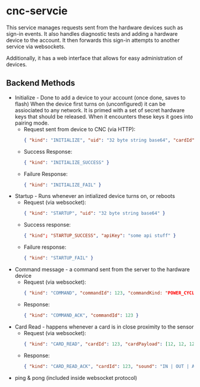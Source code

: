 # cnc-servcie

This service manages requests sent from the hardware devices such as sign-in events.
It also handles diagnostic tests and adding a hardware device to the account.
It then forwards this sign-in attempts to another service via websockets.

Additionally, it has a web interface that allows for easy administration of devices.


## Backend Methods

* Initialize - Done to add a device to your account (once done, saves to flash)
  When the device first turns on (unconfigured) it can be assiociated to any network.
  It is primed with a set of secret hardware keys that should be released.
  When it encounters these keys it goes into pairing mode.
  * Request sent from device to CNC (via HTTP):
    ```json
    { "kind": "INITIALIZE", "uid": "32 byte string base64", "cardId": "32 byte string" }
    ```
  * Success Response:
    ```json
    { "kind": "INITIALIZE_SUCCESS" }
    ```
  * Failure Response:
    ```json
    { "kind": "INITIALIZE_FAIL" }
    ```
* Startup - Runs whenever an intialized device turns on, or reboots
  * Request (via websocket):
    ```json
    { "kind": "STARTUP", "uid": "32 byte string base64" }
    ```
  * Success response:
    ```json
    { "kind"; "STARTUP_SUCCESS", "apiKey": "some api stuff" }
    ```
  * Failure response:
    ```json
    { "kind": "STARTUP_FAIL" }
    ```
* Command message -  a command sent from the server to the hardware device
  * Request (via websocket):
    ```json
    { "kind": "COMMAND", "commandId": 123, "commandKind: "POWER_CYCLE | FULL_RESET | FLASH | BEEP"}
    ```
  * Response:
    ```json
    { "kind": "COMMAND_ACK", "commandId": 123 }
    ```
* Card Read - happens whenever a card is in close proximity to the sensor
  * Request (via websocket):
    ```json
    { "kind": "CARD_READ", "cardId": 123, "cardPayload": [12, 12, 123] }
    ```
  * Response:
    ```json
    { "kind": "CARD_READ_ACK", "cardId": 123, "sound": "IN | OUT | ACK | ERROR" } 
* ping & pong (included inside websocket protocol)
